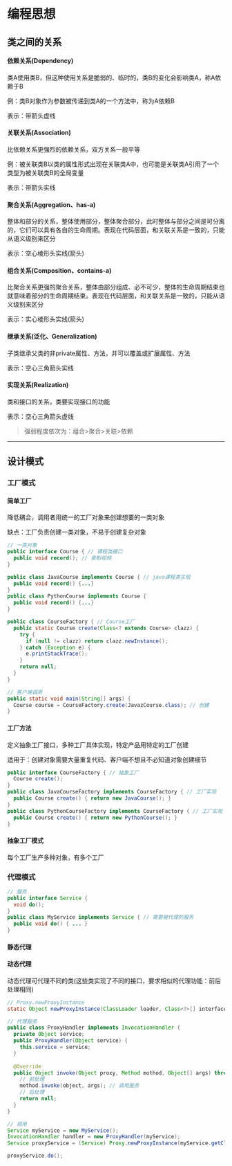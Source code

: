 # 编程思想

## 类之间的关系

#### 依赖关系(Dependency)

类A使用类B，但这种使用关系是脆弱的、临时的，类B的变化会影响类A，称A依赖于B

例：类B对象作为参数被传递到类A的一个方法中，称为A依赖B

表示：带箭头虚线

#### 关联关系(Association)

比依赖关系更强烈的依赖关系，双方关系一般平等

例：被关联类B以类的属性形式出现在关联类A中，也可能是关联类A引用了一个类型为被关联类B的全局变量

表示：带箭头实线

#### 聚合关系(Aggregation、has-a)

整体和部分的关系，整体使用部分，整体聚合部分，此时整体与部分之间是可分离的，它们可以具有各自的生命周期。表现在代码层面，和关联关系是一致的，只能从语义级别来区分

表示：空心棱形头实线(箭头)

#### 组合关系(Composition、contains-a)

比聚合关系更强的聚合关系，整体由部分组成、必不可少，整体的生命周期结束也就意味着部分的生命周期结束。表现在代码层面，和关联关系是一致的，只能从语义级别来区分

表示：实心棱形头实线(箭头)

#### 继承关系(泛化、Generalization)

子类继承父类的非private属性、方法，并可以覆盖或扩展属性、方法

表示：空心三角箭头实线

#### 实现关系(Realization)

类和接口的关系，类要实现接口的功能

表示：空心三角箭头虚线

> 强弱程度依次为：组合>聚合>关联>依赖

---

## 设计模式

### 工厂模式

#### 简单工厂

降低耦合，调用者用统一的工厂对象来创建想要的一类对象

缺点：工厂负责创建一类对象，不易于创建复杂对象

```java
// 一类对象
public interface Course { // 课程类接口
  public void record(); // 录制视频
}

public class JavaCourse implements Course { // java课程类实现
  public void record() {...}
}
public class PythonCourse implements Course {
  public void record() {...}
}
```

```java
public class CourseFactory { // Course工厂
  public static Course create(Class<? extends Course> clazz) {
    try {
      if (null != clazz) return clazz.newInstance();
    } catch (Exception e) {
      e.printStackTrace();
    }
    return null;
  }
}
```

```java
// 客户端调用
public static void main(String[] args) {
  Course course = CourseFactory.create(JavazCourse.class); // 创建
}
```

#### 工厂方法

定义抽象工厂接口，多种工厂具体实现，特定产品用特定的工厂创建

适用于：创建对象需要大量重复代码、客户端不想且不必知道对象创建细节

```java
public interface CourseFactory { // 抽象工厂
  Course create();
}
public class JavaCourseFactory implements CourseFactory { // 工厂实现
  public Course create() { return new JavaCourse(); }
}
public class PythonCourseFactory implements CourseFactory { // 工厂实现
  public Course create() { return new PythonCourse(); }
}
```

#### 抽象工厂模式

每个工厂生产多种对象，有多个工厂



### 代理模式

```java
// 服务
public interface Service {
  void do();
}
public class MyService implements Service { // 需要被代理的服务
  public void do() { ... }
}
```



#### 静态代理

#### 动态代理

动态代理可代理不同的类(这些类实现了不同的接口，要求相似的代理功能：前后处理相同)

```java
// Proxy.newProxyInstance
static Object newProxyInstance(ClassLoader loader, Class<?>[] interfaces, InvocationHandler h)
```



```java
// 代理服务
public class ProxyHandler implements InvocationHandler {
  private Object service;
  public ProxyHandler(Object service) {
    this.service = service;
  }
  
  @Override
  public Object invoke(Object proxy, Method mothod, Object[] args) throws Throwable {
    // 前处理
    method.invoke(object, args); // 调用服务
    // 后处理
    return null;
  }
}
```

```java
// 调用
Service myService = new MyService();
InvocationHandler handler = new ProxyHandler(myService);
Service proxyService = (Service) Proxy.newProxyInstance(myService.getClass().getClassLoader(), myService.getClass().getInterfaces(), handler);

proxyService.do();
```

